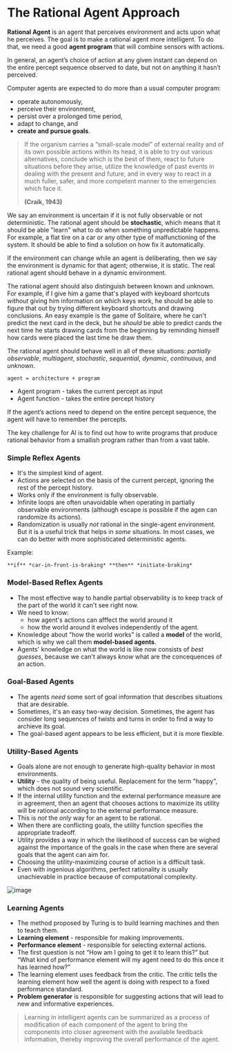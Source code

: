 # The Rational Agent Approach

**Rational Agent** is an agent that perceives environment and acts upon what he perceives. The goal is to make a rational agent more intelligent. To do that, we need a good **agent program** that will combine sensors with actions.

In general, an agent’s choice of action at any given instant can depend on the entire percept sequence observed to date, but not on anything it hasn’t perceived.

Computer agents are expected to do more than a usual computer program:
* operate autonomously,
* perceive their environment,
* persist over a prolonged time period,
* adapt to change, and
* **create and pursue goals**.

> If the organism carries a “small-scale model” of external reality and of its own possible actions within its head, it is able to try out various alternatives, conclude which is the best of them, react to future situations before they arise, utilize the knowledge of past events in dealing with the present and future, and in every way to react in a much fuller, safer, and more competent manner to the emergencies which face it.
>
> **(Craik, 1943)**

We say an environment is uncertain if it is not fully observable or not deterministic. The rational agent should be **stochastic**, which means that it should be able "learn" what to do when something unpredictable happens. For example, a flat tire on a car or any other type of malfunctioning of the system. It should be able to find a solution on how fix it automatically.

If the environment can change while an agent is deliberating, then we say the environment is dynamic for that agent; otherwise, it is static. The real rational agent should behave in a dynamic environment.

The rational agent should also distinguish between known and unknown. For example, if I give him a game that's played with keyboard shortcuts _without_ giving him information on which keys work, he should be able to figure that out by trying different keyboard shortcuts and drawing conclusions. An easy example is the game of Solitaire, where he can't predict the next card in the deck, but he _should_ be able to predict cards the next time he starts drawing cards from the beginning by reminding himself how cards were placed the last time he draw them.

The rational agent should behave well in all of these situations: *partially observable*, *multiagent*, *stochastic*, *sequential*, *dynamic*, *continuous*, and *unknown*.

    agent = architecture + program

* Agent program - takes the current percept as input
* Agent function - takes the entire percept history

If the agent’s actions need to depend on the entire percept sequence, the agent will have to remember the percepts.

The key challenge for AI is to find out how to write programs that produce rational behavior from a smallish program rather than from a vast table.

### Simple Reflex Agents

* It's the simplest kind of agent.
* Actions are selected on the basis of the current percept, ignoring the rest of the percept history.
* Works only if the environment is fully observable.
* Infinite loops are often unavoidable when operating in partially observable environments (although escape _is_ possible if the agen can randomize its actions).
* Randomization is usually _not_ rational in the single-agent environment. But it is a useful trick that helps in _some_ situations. In most cases, we can do better with more sophisticated deterministic agents.

Example:

    **if** *car-in-front-is-braking* **then** *initiate-braking*

### Model-Based Reflex Agents

* The most effective way to handle partial observability is to keep track of the part of the world it can't see right now.
* We need to know:
  * how agent's actions can afffect the world around it
  * how the world around it evolves independently of the agent.
* Knowledge about "how the world works" is called a **model** of the world, which is why we call them **model-based agents**.
* Agents' knowledge on what the world is like now consists of _best guesses_, because we can't always _know_ what are the concequences of an action.

### Goal-Based Agents

* The agents _need_ some sort of goal information that describes situations that are desirable.
* Sometimes, it's an easy two-way decision. Sometimes, the agent has consider long sequences of twists and turns in order to find a way to archieve its goal.
* The goal-based agent appears to be less efficient, but it is more flexible.

### Utility-Based Agents

* Goals alone are not enough to generate high-quality behavior in most environments.
* **Utility** - the quality of being useful. Replacement for the term "happy", which does not sound very scientific.
* If the internal utility function and the external performance
measure are in agreement, then an agent that chooses actions to maximize its utility will be rational according to the external performance measure.
* This is _not_ the _only_ way for an agent to be rational.
* When there are conflicting goals, the utility function specifies the appropriate tradeoff.
* Utility provides a way in which the likelihood of success can be wighed against the importance of the goals in the case when there are several goals that the agent can aim for.
* Choosing the utility-maximizing course of action is a difficult task.
* Even with ingenious algorithms, perfect rationality is usually
unachievable in practice because of computational complexity.

![image](https://raw.githubusercontent.com/aleksandar-todorovic/notes/master/images/utility-based-agents.png)

### Learning Agents

* The method proposed by Turing is to build learning machines and then to teach them.
* **Learning element** - responsible for making improvements.
* **Performance element** - responsible for selecting external actions.
* The first question is not “How am I going to get it to learn this?” but “What kind of performance element will my agent need to do this once it has learned how?”
* The learning element uses feedback from the critic. The critic tells the learning element how well the agent is doing with respect to a fixed performance standard.
* **Problem generator** is responsible for suggesting actions that will lead to new and informative experiences.

> Learning in intelligent agents can be summarized as a process of modification of each component of the agent to bring the components into closer agreement with the available feedback information, thereby improving the overall performance of the agent.
